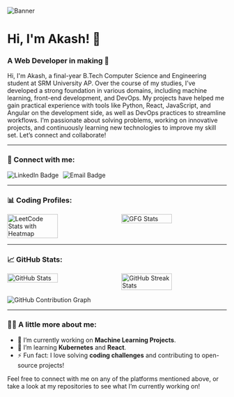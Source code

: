 <!-- Banner -->
![Banner](https://drive.google.com/uc?export=view&id=1AglJzeRiwOxeeOcrCxad1NKSUyvpAjxH)

# Hi, I'm Akash! 👋  
### A Web Developer in making 🚀

Hi, I'm Akash, a final-year B.Tech Computer Science and Engineering student at SRM University AP. Over the course of my studies, I’ve developed a strong foundation in various domains, including machine learning, front-end development, and DevOps. My projects have helped me gain practical experience with tools like Python, React, JavaScript, and Angular on the development side, as well as DevOps practices to streamline workflows. I’m passionate about solving problems, working on innovative projects, and continuously learning new technologies to improve my skill set. Let’s connect and collaborate!

---

### 🔗 Connect with me:

<div style="display: flex; align-items: center; gap: 10px;">
  <a href="https://www.linkedin.com/in/akash-ghosh-7b6b7127a" style="text-decoration: none;">
    <img src="https://img.shields.io/badge/LinkedIn-0077b5?style=for-the-badge&logo=linkedin&logoColor=white" alt="LinkedIn Badge">
  </a>
  <a href="mailto:akashghosh1906@gmail.com" style="text-decoration: none;">
    <img src="https://img.shields.io/badge/Email-D44638?style=for-the-badge&logo=gmail&logoColor=white" alt="Email Badge">
  </a>
</div>

---

### 📊 Coding Profiles:

<div style="display: flex; justify-content: space-between;">
  <img src="https://leetcard.jacoblin.cool/akashghosh19062003?theme=dark&ext=heatmap" alt="LeetCode Stats with Heatmap" width="48%" />
  <img src="https://geeks-for-geeks-stats-card.vercel.app/?username=akash_gh" alt="GFG Stats" width="48%" />
</div>

---

### 📈 GitHub Stats:

<div style="display: flex; justify-content: space-between;">
  <img src="https://github-readme-stats.vercel.app/api?username=akashgh003&show_icons=true&theme=radical" alt="GitHub Stats" width="48%" />
  <img src="https://github-readme-streak-stats.herokuapp.com/?user=akashgh003&theme=radical" alt="GitHub Streak Stats" width="48%" />
</div>

![GitHub Contribution Graph](https://github-readme-activity-graph.cyclic.app/graph?username=akashghosh1906&theme=redical)

---

### 🧑‍💻 A little more about me:
- 🔭 I’m currently working on **Machine Learning Projects**.
- 🌱 I’m learning **Kubernetes** and **React**.
- ⚡ Fun fact: I love solving **coding challenges** and contributing to open-source projects!

Feel free to connect with me on any of the platforms mentioned above, or take a look at my repositories to see what I’m currently working on!
